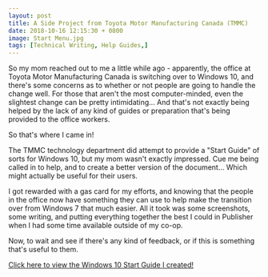 ```yaml
---
layout: post
title: A Side Project from Toyota Motor Manufacturing Canada (TMMC)
date: 2018-10-16 12:15:30 + 0800
image: Start Menu.jpg
tags: [Technical Writing, Help Guides,]
---
```

So my mom reached out to me a little while ago - apparently, the office at Toyota Motor Manufacturing Canada is switching over to Windows 10, and there's some concerns as to whether or not people are going to handle the change well. For those that aren't the most computer-minded, even the slightest change can be pretty intimidating... And that's not exactly being helped by the lack of any kind of guides or preparation that's being provided to the office workers.

So that's where I came in!

The TMMC technology department did attempt to provide a "Start Guide" of sorts for Windows 10, but my mom wasn't exactly impressed. Cue me being called in to help, and to create a better version of the document... Which might actually be useful for their users.

I got rewarded with a gas card for my efforts, and knowing that the people in the office now have something they can use to help make the transition over from Windows 7 that much easier. All it took was some screenshots, some writing, and putting everything together the best I could in Publisher when I had some time available outside of my co-op.

Now, to wait and see if there's any kind of feedback, or if this is something that's useful to them.

<a href="../assets/Windows 10 Start Guide.pdf"> Click here to view the Windows 10 Start Guide I created!</a>
